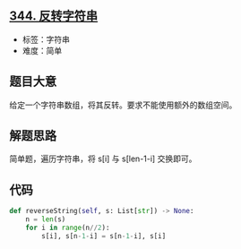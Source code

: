 ## [344. 反转字符串](https://leetcode-cn.com/problems/reverse-string/)

- 标签：字符串
- 难度：简单

## 题目大意

给定一个字符串数组，将其反转。要求不能使用额外的数组空间。

## 解题思路

简单题，遍历字符串，将 s[i] 与 s[len-1-i] 交换即可。

## 代码

```Python
def reverseString(self, s: List[str]) -> None:
    n = len(s)
    for i in range(n//2):
        s[i], s[n-1-i] = s[n-1-i], s[i]
```

